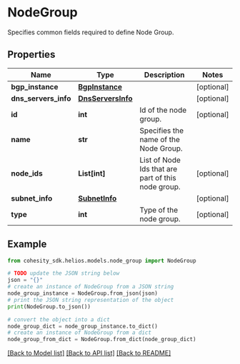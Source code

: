 # NodeGroup

Specifies common fields required to define Node Group.

## Properties

Name | Type | Description | Notes
------------ | ------------- | ------------- | -------------
**bgp_instance** | [**BgpInstance**](BgpInstance.md) |  | [optional] 
**dns_servers_info** | [**DnsServersInfo**](DnsServersInfo.md) |  | [optional] 
**id** | **int** | Id of the node group. | [optional] 
**name** | **str** | Specifies the name of the Node Group. | 
**node_ids** | **List[int]** | List of Node Ids that are part of this node group. | [optional] 
**subnet_info** | [**SubnetInfo**](SubnetInfo.md) |  | [optional] 
**type** | **int** | Type of the node group. | [optional] 

## Example

```python
from cohesity_sdk.helios.models.node_group import NodeGroup

# TODO update the JSON string below
json = "{}"
# create an instance of NodeGroup from a JSON string
node_group_instance = NodeGroup.from_json(json)
# print the JSON string representation of the object
print(NodeGroup.to_json())

# convert the object into a dict
node_group_dict = node_group_instance.to_dict()
# create an instance of NodeGroup from a dict
node_group_from_dict = NodeGroup.from_dict(node_group_dict)
```
[[Back to Model list]](../README.md#documentation-for-models) [[Back to API list]](../README.md#documentation-for-api-endpoints) [[Back to README]](../README.md)


